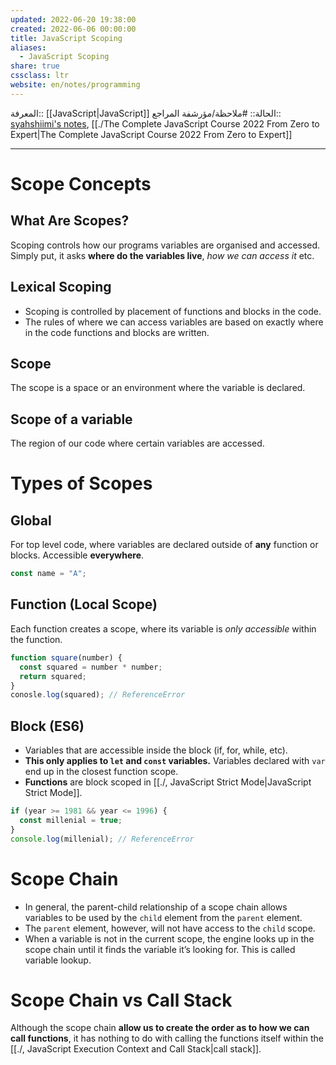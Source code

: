 ```yaml
---
updated: 2022-06-20 19:38:00
created: 2022-06-06 00:00:00
title: JavaScript Scoping
aliases:
  - JavaScript Scoping
share: true
cssclass: ltr
website: en/notes/programming
---
```


المعرفة:: [[JavaScript|JavaScript]]
الحالة:: #ملاحظة/مؤرشفة
المراجع:: [syahshiimi's notes](https://github.com/syahshiimi/second-brain/blob/a6bbf926dc6a391717c005c47e7f5b6a5e9327d9/05%20Learning/00%20JavaScript/202107040014%20Scoping.md), [[./The Complete JavaScript Course 2022 From Zero to Expert|The Complete JavaScript Course 2022 From Zero to Expert]]

---

# Scope Concepts

## What Are Scopes?

Scoping controls how our programs variables are organised and accessed. Simply put, it asks **where do the variables live**, _how we can access it_ etc.

## Lexical Scoping

- Scoping is controlled by placement of functions and blocks in the code.
- The rules of where we can access variables are based on exactly where in the code functions and blocks are written.

## Scope

The scope is a space or an environment where the variable is declared.

## Scope of a variable

The region of our code where certain variables are accessed.

# Types of Scopes

## Global

For top level code, where variables are declared outside of **any** function or blocks. Accessible **everywhere**.

```js
const name = "A";
```

## Function (Local Scope)

Each function creates a scope, where its variable is _only accessible_ within the function.

```js
function square(number) {
  const squared = number * number;
  return squared;
}
conosle.log(squared); // ReferenceError
```

## Block (ES6)

- Variables that are accessible inside the block (if, for, while, etc).
- **This only applies to `let` and `const` variables.** Variables declared with `var` end up in the closest function scope.
- **Functions** are block scoped in [[./, JavaScript Strict Mode|JavaScript Strict Mode]].

```js
if (year >= 1981 && year <= 1996) {
  const millenial = true;
}
console.log(millenial); // ReferenceError
```

# Scope Chain

- In general, the parent-child relationship of a scope chain allows variables to be used by the `child` element from the `parent` element.
- The `parent` element, however, will not have access to the `child` scope.
- When a variable is not in the current scope, the engine looks up in the scope chain until it finds the variable it’s looking for. This is called variable lookup.

# Scope Chain vs Call Stack

Although the scope chain **allow us to create the order as to how we can call functions**, it has nothing to do with calling the functions itself within the [[./, JavaScript Execution Context and Call Stack|call stack]].
